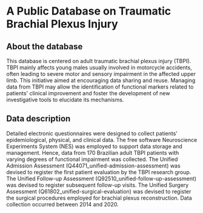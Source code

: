 # A Public Database on Traumatic Brachial Plexus Injury

## About the database

This database is centered on adult traumatic brachial plexus injury (TBPI). TBPI mainly affects young males usually involved in motorcycle accidents, often leading to severe motor and sensory impairment in the affected upper limb. This initiative aimed at encouraging data sharing and reuse. Managing data from TBPI may allow the identification of functional markers related to patients' clinical improvement and foster the development of new investigative tools to elucidate its mechanisms. 

## Data description 

Detailed electronic questionnaires were designed to collect patients' epidemiological, physical, and clinical data. The free software Neuroscience Experiments System (NES) was employed to support data storage and management. Hence, data from 170 Brazilian adult TBPI patients with varying degrees of functional impairment was collected. The Unified Admission Assessment (Q44071_unified-admission-assessment) was devised to register the first patient evaluation by the TBPI research group. The Unified Follow-up Assessment (Q92510_unified-follow-up-assessment) was devised to register subsequent follow-up visits. The Unified Surgery Assessment (Q61802_unified-surgical-evaluation) was devised to register the surgical procedures employed for brachial plexus reconstruction. Data collection occurred between 2014 and 2020.
